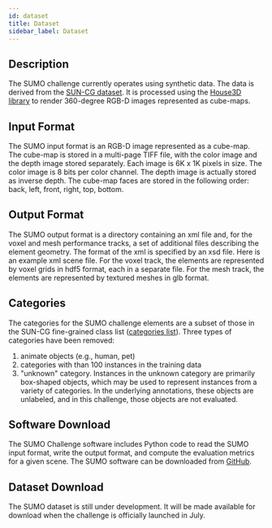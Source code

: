 ```yaml
---
id: dataset
title: Dataset
sidebar_label: Dataset
---
```


## Description

The SUMO challenge currently operates using synthetic data.  The data
is derived from the [SUN-CG dataset](http://suncg.cs.princeton.edu/).
It is processed using the [House3D
library](https://research.fb.com/downloads/house3d-a-rich-and-realistic-3d-environment/)
to render 360-degree RGB-D images represented as cube-maps. 

## Input Format

The SUMO input format is an RGB-D image represented as a cube-map.
The cube-map is stored in a multi-page TIFF file, with the color image
and the depth image stored separately.  Each image is 6K x 1K pixels
in size.  The color image is 8 bits per color channel.  The depth
image is actually stored as inverse depth.  The cube-map faces are
stored in the following order: back, left, front, right, top, bottom.

## Output Format

The SUMO output format is a directory containing an xml file and, for
the voxel and mesh performance tracks, a set of additional files
describing the element geometry.  The format of the xml is specified
by an xsd file.  Here is an example xml scene file.  For the voxel
track, the elements are represented by voxel grids in hdf5 format,
each in a separate file.  For the mesh track, the elements are
represented by textured meshes in glb format.

## Categories

The categories for the SUMO challenge elements are a subset of those
in the SUN-CG fine-grained class list ([categories
list](https://sumochallenge.org/en/categories.txt)).  Three types of
categories have been removed:
1) animate objects (e.g., human, pet)
2) categories with than 100 instances in the training data
3) "unknown" category.  Instances in the unknown category are primarily
box-shaped objects, which may be used to represent instances from a
variety of categories.  In the underlying annotations, these objects
are unlabeled, and in this challenge, those objects are not evaluated.



## Software Download

The SUMO Challenge software includes Python code to read the SUMO
input format, write the output format, and compute the evaluation
metrics for a given scene.  The SUMO software can be downloaded from
[GitHub](https://github.com/facebookresearch/sumo-challenge).


## Dataset Download

The SUMO dataset is still under development.  It will be made
available for download when the challenge is officially launched in July.
